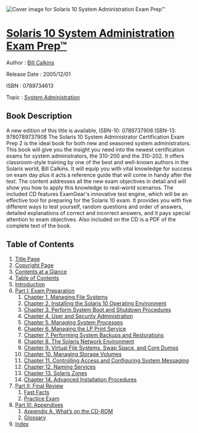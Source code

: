 ![Cover image for Solaris 10 System Administration Exam Prep™](https://imgdetail.ebookreading.net/cover/cover/system_admin/EB0789734613.jpg)

[Solaris 10 System Administration Exam Prep™](https://ebookreading.net/view/book/Solaris+10+System+Administration+Exam+Prep%E2%84%A2-EB0789734613_1.html "Solaris 10 System Administration Exam Prep™")
====================================================================================================================

Author : [Bill Calkins](https://ebookreading.net/search/author/Bill+Calkins)

Release Date : 2005/12/01

ISBN : 0789734613

Topic : [System Administration](https://ebookreading.net/search/category/system-administration)

Book Description
-----------------

A new edition of this title is available, ISBN-10: 0789737906 ISBN-13: 9780789737908
The Solaris 10 System Administrator Certification Exam Prep 2 is the ideal book for both new and seasoned system administrators. This book will give you the insight you need into the newest certification exams for system administrators, the 310-200 and the 310-202. It offers classroom-style training by one of the best and well-known authors in the Solaris world, Bill Calkins. It will equip you with vital knowledge for success on exam day plus it acts a reference guide that will come in handy after the test. The content addresses all the new exam objectives in detail and will show you how to apply this knowledge to real-world scenarios.
The included CD features ExamGear's innovative test engine, which will be an effective tool for preparing for the Solaris 10 exam. It provides you with five different ways to test yourself, random questions and order of answers, detailed explanations of correct and incorrect answers, and it pays special attention to exam objectives. Also included on the CD is a PDF of the complete text of the book.
              
Table of Contents
-----------------

1. [Title Page](https://ebookreading.net/view/book/Solaris+10+System+Administration+Exam+Prep%E2%84%A2-EB0789734613_2.html)
1. [Copyright Page](https://ebookreading.net/view/book/Solaris+10+System+Administration+Exam+Prep%E2%84%A2-EB0789734613_2.html#id381113)
1. [Contents at a Glance](https://ebookreading.net/view/book/Solaris+10+System+Administration+Exam+Prep%E2%84%A2-EB0789734613_3.html)
1. [Table of Contents](https://ebookreading.net/view/book/Solaris+10+System+Administration+Exam+Prep%E2%84%A2-EB0789734613_4.html)
1. [Introduction](https://ebookreading.net/view/book/Solaris+10+System+Administration+Exam+Prep%E2%84%A2-EB0789734613_9.html)
1. [Part I: Exam Preparation](https://ebookreading.net/view/book/Solaris+10+System+Administration+Exam+Prep%E2%84%A2-EB0789734613_11.html)
    1. [Chapter 1. Managing File Systems](https://ebookreading.net/view/book/Solaris+10+System+Administration+Exam+Prep%E2%84%A2-EB0789734613_12.html)
    1. [Chapter 2. Installing the Solaris 10 Operating Environment](https://ebookreading.net/view/book/Solaris+10+System+Administration+Exam+Prep%E2%84%A2-EB0789734613_14.html)
    1. [Chapter 3. Perform System Boot and Shutdown Procedures](https://ebookreading.net/view/book/Solaris+10+System+Administration+Exam+Prep%E2%84%A2-EB0789734613_15.html)
    1. [Chapter 4. User and Security Administration](https://ebookreading.net/view/book/Solaris+10+System+Administration+Exam+Prep%E2%84%A2-EB0789734613_16.html)
    1. [Chapter 5. Managing System Processes](https://ebookreading.net/view/book/Solaris+10+System+Administration+Exam+Prep%E2%84%A2-EB0789734613_17.html)
    1. [Chapter 6. Managing the LP Print Service](https://ebookreading.net/view/book/Solaris+10+System+Administration+Exam+Prep%E2%84%A2-EB0789734613_18.html)
    1. [Chapter 7. Performing System Backups and Restorations](https://ebookreading.net/view/book/Solaris+10+System+Administration+Exam+Prep%E2%84%A2-EB0789734613_19.html)
    1. [Chapter 8. The Solaris Network Environment](https://ebookreading.net/view/book/Solaris+10+System+Administration+Exam+Prep%E2%84%A2-EB0789734613_20.html)
    1. [Chapter 9. Virtual File Systems, Swap Space, and Core Dumps](https://ebookreading.net/view/book/Solaris+10+System+Administration+Exam+Prep%E2%84%A2-EB0789734613_21.html)
    1. [Chapter 10. Managing Storage Volumes](https://ebookreading.net/view/book/Solaris+10+System+Administration+Exam+Prep%E2%84%A2-EB0789734613_22.html)
    1. [Chapter 11. Controlling Access and Configuring System Messaging](https://ebookreading.net/view/book/Solaris+10+System+Administration+Exam+Prep%E2%84%A2-EB0789734613_23.html)
    1. [Chapter 12. Naming Services](https://ebookreading.net/view/book/Solaris+10+System+Administration+Exam+Prep%E2%84%A2-EB0789734613_24.html)
    1. [Chapter 13. Solaris Zones](https://ebookreading.net/view/book/Solaris+10+System+Administration+Exam+Prep%E2%84%A2-EB0789734613_25.html)
    1. [Chapter 14. Advanced Installation Procedures](https://ebookreading.net/view/book/Solaris+10+System+Administration+Exam+Prep%E2%84%A2-EB0789734613_26.html)
1. [Part II: Final Review](https://ebookreading.net/view/book/Solaris+10+System+Administration+Exam+Prep%E2%84%A2-EB0789734613_27.html)
    1. [Fast Facts](https://ebookreading.net/view/book/Solaris+10+System+Administration+Exam+Prep%E2%84%A2-EB0789734613_28.html)
    1. [Practice Exam](https://ebookreading.net/view/book/Solaris+10+System+Administration+Exam+Prep%E2%84%A2-EB0789734613_29.html)
1. [Part III: Appendixes](https://ebookreading.net/view/book/Solaris+10+System+Administration+Exam+Prep%E2%84%A2-EB0789734613_30.html)
    1. [Appendix A. What’s on the CD-ROM](https://ebookreading.net/view/book/Solaris+10+System+Administration+Exam+Prep%E2%84%A2-EB0789734613_31.html)
    1. [Glossary](https://ebookreading.net/view/book/Solaris+10+System+Administration+Exam+Prep%E2%84%A2-EB0789734613_32.html)
1. [Index](https://ebookreading.net/view/book/Solaris+10+System+Administration+Exam+Prep%E2%84%A2-EB0789734613_33.html)
